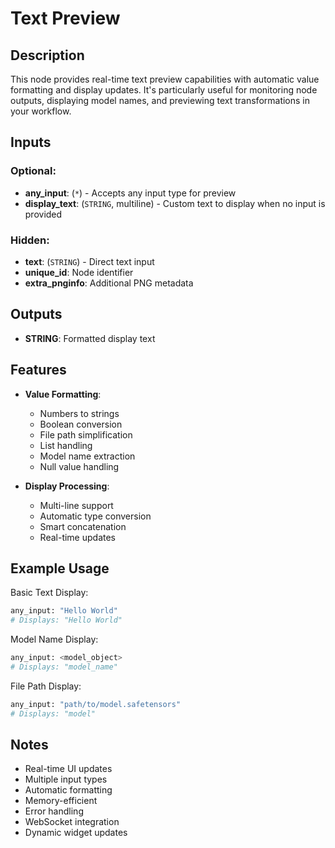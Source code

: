# Text Preview

## Description

This node provides real-time text preview capabilities with automatic value formatting and display updates. It's particularly useful for monitoring node outputs, displaying model names, and previewing text transformations in your workflow.

## Inputs

### Optional:
- **any_input**: (`*`) - Accepts any input type for preview
- **display_text**: (`STRING`, multiline) - Custom text to display when no input is provided

### Hidden:
- **text**: (`STRING`) - Direct text input
- **unique_id**: Node identifier
- **extra_pnginfo**: Additional PNG metadata

## Outputs

- **STRING**: Formatted display text

## Features

- **Value Formatting**:
  - Numbers to strings
  - Boolean conversion
  - File path simplification
  - List handling
  - Model name extraction
  - Null value handling

- **Display Processing**:
  - Multi-line support
  - Automatic type conversion
  - Smart concatenation
  - Real-time updates

## Example Usage

Basic Text Display:
```python
any_input: "Hello World"
# Displays: "Hello World"
```

Model Name Display:
```python
any_input: <model_object>
# Displays: "model_name"
```

File Path Display:
```python
any_input: "path/to/model.safetensors"
# Displays: "model"
```

## Notes

- Real-time UI updates
- Multiple input types
- Automatic formatting
- Memory-efficient
- Error handling
- WebSocket integration
- Dynamic widget updates 
